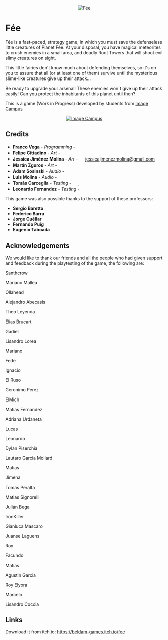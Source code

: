 <p align="center">
<img src="logo.png" alt="Fée"/>
</p>

# Fée

Fée is a fast-paced, strategy game, in which you must save the defenseless little creatures of Planet Fée. At your disposal, you have magical meteorites to crush enemies in a small area, and deadly Root Towers that will shoot evil slimy creatures on sight. 

This little fairies don't know much about defending themselves, so it's on you to assure that all (or at least one of them) survive until the mysterious slime-like creatures give up their attack... 

Be ready to upgrade your arsenal! These enemies won´t give up their attack easily! Can you protect the inhabitants of this planet until then?

This is a game (Work in Progress) developed by students from <a href="https://www.imagecampus.edu.ar/">Image Campus</a>

<p align="center">
  <a href="https://www.imagecampus.edu.ar/">
    <img src="logo-image-campus.png" alt="Image Campus"/>
  </a> 
</p>


## Credits

- **Franco Vega** - *Programming* - <a href="https://twitter.com/Frankvega1"><img height="16" width="16" src="https://unpkg.com/simple-icons@latest/icons/twitter.svg" /><a href="https://github.com/frankvega2010"><img height="16" width="16" src="https://unpkg.com/simple-icons@latest/icons/github.svg" /></a> <a href="https://frankvega.itch.io/"><img height="16" width="16" src="https://unpkg.com/simple-icons@1.20.0/icons/itch-dot-io.svg" /></a>
- **Felipe Cittadino** - *Art* - <a href="https://www.artstation.com/felipecittadino"><img height="16" width="16" src="https://unpkg.com/simple-icons@latest/icons/artstation.svg" /></a>
- **Jessica Jiménez Molina** - *Art* - <a href=""><img height="16" width="16" src="https://unpkg.com/simple-icons@1.20.0/icons/gmail.svg" /></a> jessicajimenezmolina@gmail.com
- **Martín Zguros** - *Art* - <a href="https://alexz99.itch.io/"><img height="16" width="16" src="https://unpkg.com/simple-icons@1.20.0/icons/itch-dot-io.svg" /></a> <a href="https://www.artstation.com/alexz_99"><img height="16" width="16" src="https://unpkg.com/simple-icons@1.20.0/icons/artstation.svg" /></a> <a href="https://www.behance.net/alexZ_99/"><img height="16" width="16" src="https://unpkg.com/simple-icons@1.20.0/icons/behance.svg" /></a>
- **Adam Sosinski** - *Audio* - <a href="https://www.linkedin.com/in/adam-sosinski-451229156/"><img height="16" width="16" src="https://unpkg.com/simple-icons@1.20.0/icons/linkedin.svg" /></a>
- **Luis Molina** - *Audio* - <a href="https://www.instagram.com/zombielusounds/"><img height="16" width="16" src="https://unpkg.com/simple-icons@1.20.0/icons/instagram.svg" /></a> <a href="https://www.youtube.com/channel/UCGrC0hsAPXotbWJD531wwNQ"><img height="16" width="16" src="https://unpkg.com/simple-icons@1.20.0/icons/youtube.svg" /></a>
- **Tomás Carceglia** - *Testing* - <a href="https://twitter.com/KryEdge"><img height="16" width="16" src="https://unpkg.com/simple-icons@latest/icons/twitter.svg" /> <a href="https://kryedge.itch.io/"><img height="16" width="16" src="https://unpkg.com/simple-icons@1.20.0/icons/itch-dot-io.svg" /></a>
- **Leonardo Fernandez** - *Testing* - <a href="https://github.com/Leeoofeer"><img height="16" width="16" src="https://unpkg.com/simple-icons@latest/icons/github.svg" /></a>

This game was also possible thanks to the support of these professors:

- **Sergio Baretto**
- **Federico Barra**
- **Jorge Cuéllar**
- **Fernando Puig**
- **Eugenio Taboada**


## Acknowledgements

We would like to thank our friends and all the people who had given support and feedback during the playtesting of the game, the following are:

Santhcrow

Mariano Mallea

Ollahead

Alejandro Abecasis

Theo Leyenda

Elias Brucart

Gadiel

Lisandro Lorea

Mariano

Fede

Ignacio

El Ruso

Geronimo Perez

ElMich

Matias Fernandez

Adriana Urdaneta

Lucas

Leonardo

Dylan Piserchia

Lautaro Garcia Mollard

Matías

Jimena

Tomas Peralta

Matias Signorelli

Julián Bega

IronKiller

Gianluca Mascaro

Juanse Laguens

Roy

Facundo

Matias

Agustin Garcia

Roy Elyora

Marcelo

Lisandro Coccia



## Links

Download it from itch.io: https://beldam-games.itch.io/fee
